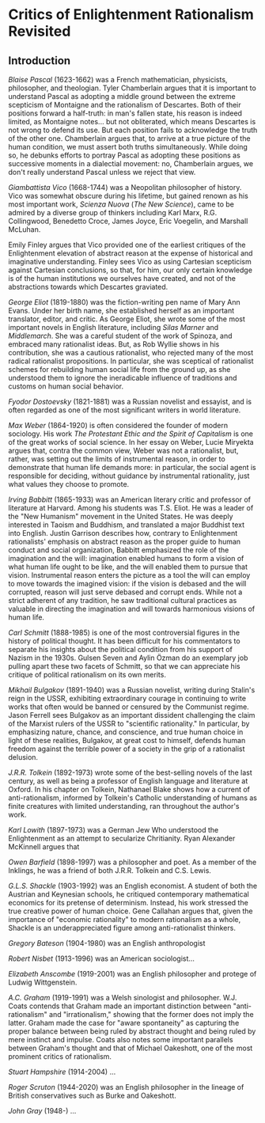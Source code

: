# Critics of Enlightenment Rationalism Revisited


## Introduction


*Blaise Pascal* (1623-1662) was a French mathematician, physicists, philosopher, and
theologian. Tyler Chamberlain argues that it is important to understand Pascal
as adopting a middle ground between the extreme scepticism of Montaigne and the
rationalism of Descartes. Both of their positions forward a half-truth: in
man's fallen state, his reason is indeed limited, as Montaigne notes... but not
obliterated, which means Descartes is not wrong to defend its use. But each
position fails to acknowledge the truth of the other one. Chamberlain argues
that, to arrive at a true picture of the human condition, we must assert both
truths simultaneously. While doing so, he debunks efforts to portray Pascal as 
adopting these positions as successive moments in a dialectial movement: no,
Chamberlain argues, we don't really understand Pascal unless we reject that
view.

*Giambattista Vico* (1668-1744) was a Neopolitan philosopher of history. Vico
was somewhat obscure during his lifetime, but gained renown as his most
important work, *Scienza Nuova* (*The New Science*), came to be admired by a
diverse group of thinkers including Karl
Marx, R.G. Collingwood, Benedetto Croce, James Joyce, Eric Voegelin, and
Marshall McLuhan.

Emily Finley argues that Vico provided one of the earliest critiques of the
Enlightenment elevation of abstract reason at the expense of historical and
imaginative understanding. Finley sees Vico as using Cartesian scepticism
against Cartesian conclusions, so that, for him, our only certain knowledge is
of the human institutions we ourselves have created, and not of the
abstractions towards which Descartes graviated.

*George Eliot* (1819-1880) was the fiction-writing pen name of Mary Ann Evans.
Under her birth name, she established herself as an important translator,
editor, and critic. As George Eliot, she wrote some of the most important
novels in English literature, including *Silas Marner* and *Middlemarch*.
She was a careful student of the work of Spinoza, and embraced many
rationalist ideas. But, as Rob Wyllie shows in his contribution, she was a
cautious rationalist, who rejected many of the most radical rationalist
propositions. In particular, she was sceptical of rationalist schemes for
rebuilding human social life from the ground up, as she understood them to
ignore the ineradicable influence of traditions and customs on human social
behavior.

*Fyodor Dostoevsky* (1821-1881) was a Russian novelist and essayist, and is
often regarded as one of the most significant writers in world literature.

*Max Weber* (1864-1920) is often considered the founder of modern sociology.
His work *The Protestant Ethic and the Spirit of Capitalism* is one of the
great works of social science. In her essay on Weber, Lucie Miryekta argues
that, contra the common view, Weber was not a rationalist, but, rather, was
setting out the limits of instrumental reason, in order to demonstrate that
human life demands more: in particular, the social agent is responsible for
deciding, without guidance by instrumental rationality, just what values they
choose to promote.

*Irving Babbitt* (1865-1933) was an American literary critic and professor of
literature at Harvard. Among his students was T.S. Eliot. He was a leader of
the "New Humanism" movement in the United States.
He was deeply interested in Taoism and Buddhism, and translated a major
Buddhist text into English. Justin Garrison describes how, contrary to Enlightenment
rationalists' emphasis on abstract reason as the proper guide to human
conduct and social organization, Babbitt emphasized the role of the imagination
and the will: imagination enabled humans to form a vision of what human life
ought to be like, and the will enabled them to pursue that vision. Instrumental
reason enters the picture as a tool the will can employ to move towards the
imagined vision: if the vision is debased and the will corrupted, reason will
just serve debased and corrupt ends.
While not a strict adherent of any tradition, he saw 
traditional cultural practices as valuable in directing the imagination and will
towards harmonious visions of human life.


*Carl Schmitt* (1888-1985) is one of the most controversial figures in the
history of political thought. It has been difficult for his commentators to
separate his insights about the political condition from his support of Nazism
in the 1930s.  Gulsen Seven and Aylin Özman do an exemplary job pulling apart
these two facets of Schmitt, so that we can appreciate his critique of
political rationalism on its own merits.


*Mikhail Bulgakov* (1891-1940) was a Russian novelist, writing during Stalin's
reign in the USSR, exhibiting extraordinary courage in continuing to write works 
that often would be banned or censured by the Communist regime. Jason Ferrell
sees Bulgakov as an important dissident challenging the claim of the Marxist
rulers of the USSR to "scientific rationality." In particular, by
emphasizing nature, chance, and conscience, and true human choice in light of
these realities, Bulgakov, at great cost to himself, defends human freedom
against the terrible power of a society in the grip of a rationalist delusion.

*J.R.R. Tolkein* (1892-1973) wrote some of the best-selling novels of the last century,
as well as being a professor of English language and literature at Oxford. In
his chapter on Tolkein, Nathanael Blake shows how a current of
anti-rationalism, informed by Tolkein's Catholic understanding of humans as
finite creatures with limited understanding, ran throughout the author's work.

*Karl Lowith* (1897-1973) was a German Jew Who understood the Enlightenment as
an attempt to secularize Chritianity. Ryan Alexander McKinnell argues that 

*Owen Barfield* (1898-1997) was a philosopher and poet. As a member of the
Inklings, he was a friend of both J.R.R. Tolkein and C.S. Lewis. 

*G.L.S. Shackle* (1903-1992) was an English economist. A student of both the
Austrian and Keynesian schools, he critiqued contemporary mathematical
economics for its pretense of determinism. Instead, his work stressed the true
creative power of human choice. Gene Callahan argues that, given the importance
of "economic rationality" to modern rationalism as a whole, Shackle is an
underappreciated figure among anti-rationalist thinkers.

*Gregory Bateson* (1904-1980) was an English anthropologist


*Robert Nisbet* (1913-1996) was an American sociologist...

*Elizabeth Anscombe* (1919-2001) was an English philosopher and protege of
Ludwig Wittgenstein.

*A.C. Graham* (1919-1991) was a Welsh sinologist and philosopher. W.J. Coats
contends that Graham made an important distinction between "anti-rationalism"
and "irrationalism," showing that the former does not imply the latter. Graham
made the case for "aware spontaneity" as capturing the proper balance between
being ruled by abstract thought and being ruled by mere instinct and impulse.
Coats also notes some important parallels between Graham's thought and that of
Michael Oakeshott, one of the most prominent critics of rationalism.

*Stuart Hampshire* (1914-2004) ...

*Roger Scruton* (1944-2020) was an English philosopher in the lineage of
British conservatives such as Burke and Oakeshott.

*John Gray* (1948-) ...



